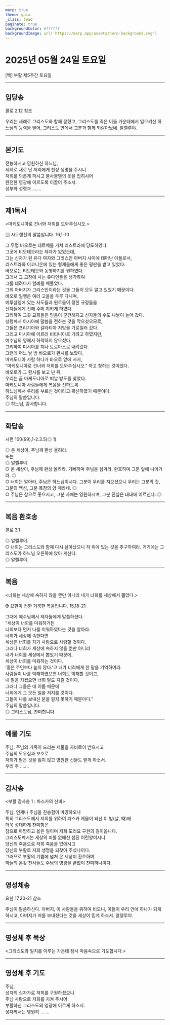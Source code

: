 ```yaml
---
marp: true
theme: gaia
_class: lead
paginate: true
backgroundColor: #ffffff
backgroundImage: url('https://marp.app/assets/hero-background.svg')
---
```


# 2025년 05월 24일 토요일

[백] 부활 제5주간 토요일  




---

## 입당송

콜로 2,12 참조

우리는 세례로 그리스도와 함께 묻혔고, 그리스도를 죽은 이들 가운데에서 일으키신 하느님의 능력을 믿어, 그리스도 안에서 그분과 함께 되살아났네. 알렐루야.  
  


---

## 본기도

전능하시고 영원하신 하느님,  
세례로 새로 난 저희에게 천상 생명을 주시니  
저희를 의롭게 하시고 불사불멸의 옷을 입히시어  
완전한 영광에 이르도록 이끌어 주소서.  
성부와 성령과 …….  
  


---

## 제1독서

<마케도니아로 건너와 저희를 도와주십시오.>

▥ 사도행전의 말씀입니다. 16,1-10

그 무렵 바오로는 데르베를 거쳐 리스트라에 당도하였다.  
그곳에 티모테오라는 제자가 있었는데,  
그는 신자가 된 유다 여자와 그리스인 아버지 사이에 태어난 아들로서,  
리스트라와 이코니온에 있는 형제들에게 좋은 평판을 받고 있었다.  
바오로는 티모테오와 동행하기를 원하였다.  
그래서 그 고장에 사는 유다인들을 생각하여  
그를 데려다가 할례를 베풀었다.  
그의 아버지가 그리스인이라는 것을 그들이 모두 알고 있었기 때문이다.  
바오로 일행은 여러 고을을 두루 다니며,  
예루살렘에 있는 사도들과 원로들이 정한 규정들을  
신자들에게 전해 주며 지키게 하였다.  
그리하여 그곳 교회들은 믿음이 굳건해지고 신자들의 수도 나날이 늘어 갔다.  
성령께서 아시아에 말씀을 전하는 것을 막으셨으므로,  
그들은 프리기아와 갈라티아 지방을 가로질러 갔다.  
그리고 미시아에 이르러 비티니아로 가려고 하였지만,  
예수님의 영께서 허락하지 않으셨다.  
그리하여 미시아를 지나 트로아스로 내려갔다.  
그런데 어느 날 밤 바오로가 환시를 보았다.  
마케도니아 사람 하나가 바오로 앞에 서서,  
“마케도니아로 건너와 저희를 도와주십시오.” 하고 청하는 것이었다.  
바오로가 그 환시를 보고 난 뒤,  
우리는 곧 마케도니아로 떠날 방도를 찾았다.  
마케도니아 사람들에게 복음을 전하도록  
하느님께서 우리를 부르신 것이라고 확신하였기 때문이다.  
주님의 말씀입니다.  
◎ 하느님, 감사합니다.  
  


---

## 화답송

시편 100(99),1-2.3.5(◎ 1)

◎ 온 세상아, 주님께 환성 올려라.  
또는  
◎ 알렐루야.  
○ 온 세상아, 주님께 환성 올려라. 기뻐하며 주님을 섬겨라. 환호하며 그분 앞에 나아가라. ◎  
○ 너희는 알아라, 주님은 하느님이시다. 그분이 우리를 지으셨으니 우리는 그분의 것, 그분의 백성, 그분 목장의 양 떼라네. ◎  
○ 주님은 참으로 좋으시고, 그분 자애는 영원하시며, 그분 진실은 대대에 이르신다. ◎  
  


---

## 복음 환호송

콜로 3,1

◎ 알렐루야.  
○ 너희는 그리스도와 함께 다시 살아났으니 저 위에 있는 것을 추구하여라. 거기에는 그리스도가 하느님 오른쪽에 앉아 계신다.  
◎ 알렐루야.  
  


---

## 복음

<너희는 세상에 속하지 않을 뿐만 아니라 내가 너희를 세상에서 뽑았다.>

✠ 요한이 전한 거룩한 복음입니다. 15,18-21

그때에 예수님께서 제자들에게 말씀하셨다.  
“세상이 너희를 미워하거든  
너희보다 먼저 나를 미워하였다는 것을 알아라.  
너희가 세상에 속한다면  
세상은 너희를 자기 사람으로 사랑할 것이다.  
그러나 너희가 세상에 속하지 않을 뿐만 아니라  
내가 너희를 세상에서 뽑았기 때문에,  
세상이 너희를 미워하는 것이다.  
‘종은 주인보다 높지 않다.’고 내가 너희에게 한 말을 기억하여라.  
사람들이 나를 박해하였으면 너희도 박해할 것이고,  
내 말을 지켰으면 너희 말도 지킬 것이다.  
그러나 그들은 내 이름 때문에  
너희에게 그 모든 일을 저지를 것이다.  
그들이 나를 보내신 분을 알지 못하기 때문이다.”  
주님의 말씀입니다.  
◎ 그리스도님, 찬미합니다.  
  


---

## 예물 기도

주님, 주님의 가족이 드리는 제물을 자비로이 받으시고  
주님의 도우심과 보호로  
저희가 받은 것을 잃지 않고 영원한 선물도 받게 하소서.  
우리 주 …….  
  


---

## 감사송

<부활 감사송 1 : 파스카의 신비>

주님, 언제나 주님을 찬송함이 마땅하오나  
특히 그리스도께서 저희를 위하여 파스카 제물이 되신 이 밤(날, 때)에  
더욱 성대하게 찬미함은  
참으로 마땅하고 옳은 일이며 저희 도리요 구원의 길이옵니다.  
그리스도께서는 세상의 죄를 없애신 참된 어린양이시니  
당신의 죽음으로 저희 죽음을 없애시고  
당신의 부활로 저희 생명을 되찾아 주셨나이다.  
그러므로 부활의 기쁨에 넘쳐 온 세상이 환호하며  
하늘의 온갖 천사들도 주님의 영광을 끝없이 찬미하나이다.  
  


---

## 영성체송

요한 17,20-21 참조

주님이 말씀하신다. 아버지, 이 사람들을 위하여 비오니, 이들이 우리 안에 하나가 되게 하시고, 아버지가 저를 보내셨다는 것을 세상이 믿게 하소서. 알렐루야.  
  


---

## 영성체 후 묵상

<그리스도와 일치를 이루는 가운데 잠시 마음속으로 기도합시다.>  


---

## 영성체 후 기도

주님,  
성자의 십자가로 저희를 구원하셨으니  
주님 사랑으로 저희를 지켜 주시어  
부활하신 그리스도의 영광에 이르게 하소서.  
성자께서는 영원히 …….  
  


---